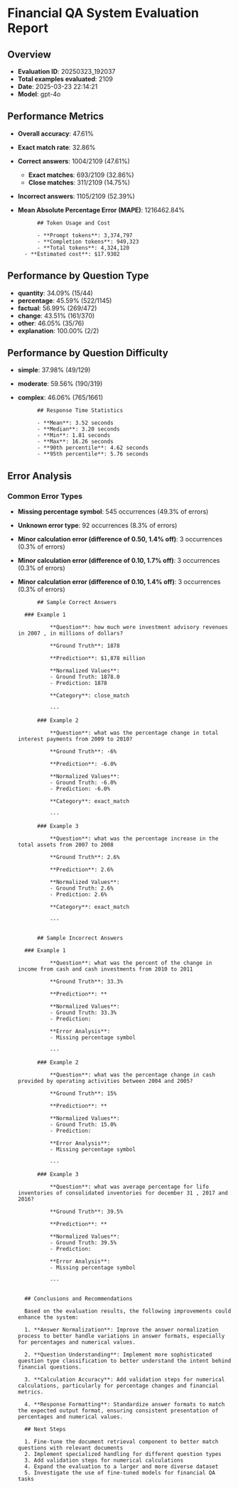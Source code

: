 # Financial QA System Evaluation Report

## Overview

- **Evaluation ID**: 20250323_192037
- **Total examples evaluated**: 2109
- **Date**: 2025-03-23 22:14:21
- **Model**: gpt-4o

## Performance Metrics

- **Overall accuracy**: 47.61%
- **Exact match rate**: 32.86%
- **Correct answers**: 1004/2109 (47.61%)
  - **Exact matches**: 693/2109 (32.86%)
  - **Close matches**: 311/2109 (14.75%)
- **Incorrect answers**: 1105/2109 (52.39%)
- **Mean Absolute Percentage Error (MAPE)**: 1216462.84%

            ## Token Usage and Cost

            - **Prompt tokens**: 3,374,797
            - **Completion tokens**: 949,323
            - **Total tokens**: 4,324,120
        - **Estimated cost**: $17.9302

## Performance by Question Type

- **quantity**: 34.09% (15/44)
- **percentage**: 45.59% (522/1145)
- **factual**: 56.99% (269/472)
- **change**: 43.51% (161/370)
- **other**: 46.05% (35/76)
- **explanation**: 100.00% (2/2)

## Performance by Question Difficulty

- **simple**: 37.98% (49/129)
- **moderate**: 59.56% (190/319)
- **complex**: 46.06% (765/1661)

            ## Response Time Statistics

            - **Mean**: 3.52 seconds
            - **Median**: 3.20 seconds
            - **Min**: 1.81 seconds
            - **Max**: 16.26 seconds
            - **90th percentile**: 4.62 seconds
            - **95th percentile**: 5.76 seconds
        
## Error Analysis

### Common Error Types

- **Missing percentage symbol**: 545 occurrences (49.3% of errors)
- **Unknown error type**: 92 occurrences (8.3% of errors)
- **Minor calculation error (difference of 0.50, 1.4% off)**: 3 occurrences (0.3% of errors)
- **Minor calculation error (difference of 0.10, 1.7% off)**: 3 occurrences (0.3% of errors)
- **Minor calculation error (difference of 0.10, 1.4% off)**: 3 occurrences (0.3% of errors)

            ## Sample Correct Answers

        ### Example 1

                **Question**: how much were investment advisory revenues in 2007 , in millions of dollars?

                **Ground Truth**: 1878

                **Prediction**: $1,878 million

                **Normalized Values**:
                - Ground Truth: 1878.0
                - Prediction: 1878

                **Category**: close_match

                ---

            ### Example 2

                **Question**: what was the percentage change in total interest payments from 2009 to 2010?

                **Ground Truth**: -6%

                **Prediction**: -6.0%

                **Normalized Values**:
                - Ground Truth: -6.0%
                - Prediction: -6.0%

                **Category**: exact_match

                ---

            ### Example 3

                **Question**: what was the percentage increase in the total assets from 2007 to 2008

                **Ground Truth**: 2.6%

                **Prediction**: 2.6%

                **Normalized Values**:
                - Ground Truth: 2.6%
                - Prediction: 2.6%

                **Category**: exact_match

                ---

            
            ## Sample Incorrect Answers

        ### Example 1

                **Question**: what was the percent of the change in income from cash and cash investments from 2010 to 2011

                **Ground Truth**: 33.3%

                **Prediction**: **

                **Normalized Values**:
                - Ground Truth: 33.3%
                - Prediction: 

                **Error Analysis**: 
                - Missing percentage symbol

                ---

            ### Example 2

                **Question**: what was the percentage change in cash provided by operating activities between 2004 and 2005?

                **Ground Truth**: 15%

                **Prediction**: **

                **Normalized Values**:
                - Ground Truth: 15.0%
                - Prediction: 

                **Error Analysis**: 
                - Missing percentage symbol

                ---

            ### Example 3

                **Question**: what was average percentage for lifo inventories of consolidated inventories for december 31 , 2017 and 2016?

                **Ground Truth**: 39.5%

                **Prediction**: **

                **Normalized Values**:
                - Ground Truth: 39.5%
                - Prediction: 

                **Error Analysis**: 
                - Missing percentage symbol

                ---

            
        ## Conclusions and Recommendations

        Based on the evaluation results, the following improvements could enhance the system:

        1. **Answer Normalization**: Improve the answer normalization process to better handle variations in answer formats, especially for percentages and numerical values.

        2. **Question Understanding**: Implement more sophisticated question type classification to better understand the intent behind financial questions.

        3. **Calculation Accuracy**: Add validation steps for numerical calculations, particularly for percentage changes and financial metrics.

        4. **Response Formatting**: Standardize answer formats to match the expected output format, ensuring consistent presentation of percentages and numerical values.

        ## Next Steps

        1. Fine-tune the document retrieval component to better match questions with relevant documents
        2. Implement specialized handling for different question types
        3. Add validation steps for numerical calculations
        4. Expand the evaluation to a larger and more diverse dataset
        5. Investigate the use of fine-tuned models for financial QA tasks
    